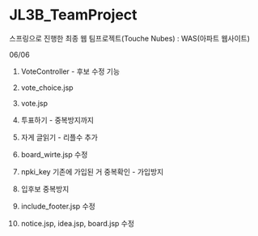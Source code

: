 # JL3B_TeamProject
스프링으로 진행한 최종 웹 팀프로젝트(Touche Nubes) : WAS(아파트 웹사이트)



06/06

1. VoteController - 후보 수정 기능

2. vote_choice.jsp

3. vote.jsp

4. 투표하기 - 중복방지까지

5. 자게 글읽기 - 리플수 추가

6. board_wirte.jsp 수정

7. npki_key 기존에 가입된 거 중복확인 - 가입방지

8. 입후보 중복방지

9. include_footer.jsp 수정

10. notice.jsp, idea.jsp, board.jsp 수정
